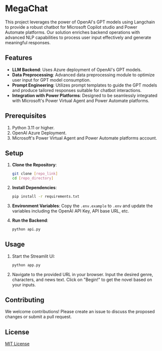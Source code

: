 # MegaChat

This project leverages the power of OpenAI's GPT models using Langchain to provide a robust chatbot for Microsoft Copilot studio and Power Automate platforms. Our solution enriches backend operations with advanced NLP capabilities to process user input effectively and generate meaningful responses.

## Features

- **LLM Backend**: Uses Azure deployment of OpenAI's GPT models.
- **Data Preprocessing**: Advanced data preprocessing module to optimize user input for GPT model consumption.
- **Prompt Engineering**: Utilizes prompt templates to guide the GPT models and produce tailored responses suitable for chatbot interactions.
- **Integration with Power Platforms**: Designed to be seamlessly integrated with Microsoft's Power Virtual Agent and Power Automate platforms.

## Prerequisites

1. Python 3.11 or higher.
2. OpenAI Azure Deployment.
3. Microsoft's Power Virtual Agent and Power Automate platforms account.

## Setup

1. **Clone the Repository**:
    ```bash
    git clone [repo_link]
    cd [repo_directory]
    ```

2. **Install Dependencies**:
    ```bash
    pip install -r requirements.txt
    ```

3. **Environment Variables**:
    Copy the `.env.example` to `.env` and update the variables including the OpenAI API Key, API base URL, etc.

4. **Run the Backend**:
    ```bash
    python api.py
    ```

## Usage

1. Start the Streamlit UI:
    ```bash
    python app.py
    ```

2. Navigate to the provided URL in your browser. Input the desired genre, characters, and news text. Click on "Begin!" to get the novel based on your inputs.

## Contributing

We welcome contributions! Please create an issue to discuss the proposed changes or submit a pull request.

## License

[MIT License](LICENSE)
